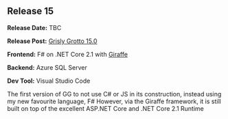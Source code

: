 ## Release 15

<b>Release Date:</b> TBC

<b>Release Post:</b> <a href="http://grislygrotto.azurewebsites.net/">Grisly Grotto 15.0</a>

<b>Frontend:</b> F# on .NET Core 2.1 with <a href="https://github.com/giraffe-fsharp">Giraffe</a>

<b>Backend:</b> Azure SQL Server

<b>Dev Tool:</b> Visual Studio Code

The first version of GG to not use C# or JS in its construction, instead using my new favourite language, F#
However, via the Giraffe framework, it is still built on top of the excellent ASP.NET Core and .NET Core 2.1 Runtime